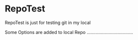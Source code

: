 # RepoTest
RepoTest is just for testing git in my local

Some Options are added to local Repo
....................................